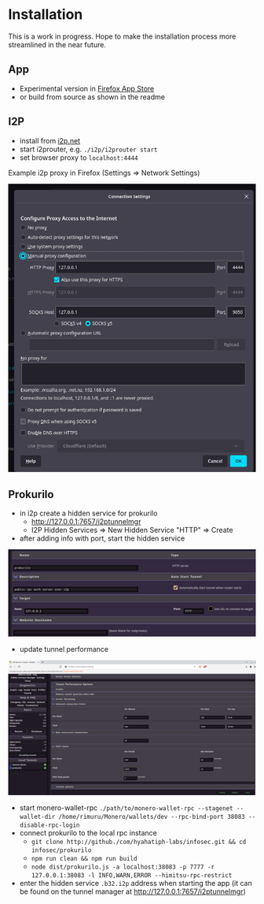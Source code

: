 # Installation

This is a work in progress. Hope to make the installation process
more streamlined in the near future.

## App

* Experimental version in [Firefox App Store](https://addons.mozilla.org/en-US/firefox/addon/himitsu/)
* or build from source as shown in the readme

## I2P

* install from [i2p.net](https://geti2p.net/en/download)
* start i2prouter, e.g. `./i2p/i2prouter start`
* set browser proxy to `localhost:4444`

Example i2p proxy in Firefox (Settings => Network Settings)

![proxy](proxy.png)

## Prokurilo
 * in i2p create a hidden service for prokurilo
    * http://127.0.0.1:7657/i2ptunnelmgr
    * I2P Hidden Services => New Hidden Service "HTTP" => Create
 * after adding info with port, start the hidden service
 
 ![hidden](i2p_hidden_service_mgr.png)

 * update tunnel performance

 ![performance](tunnel_performance.png)

* start monero-wallet-rpc `./path/to/monero-wallet-rpc --stagenet --wallet-dir /home/rimuru/Monero/wallets/dev --rpc-bind-port 38083 --disable-rpc-login`
* connect prokurilo to the local rpc instance
    * `git clone http://github./com/hyahatiph-labs/infosec.git && cd infosec/prokurilo`
    * `npm run clean && npm run build`
    * `node dist/prokurilo.js -a localhost:38083 -p 7777 -r 127.0.0.1:38083 -l INFO,WARN,ERROR --himitsu-rpc-restrict`
* enter the hidden service `.b32.i2p` address when starting the app (it can be found on the tunnel manager at http://127.0.0.1:7657/i2ptunnelmgr)
